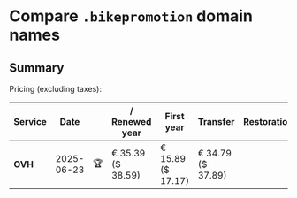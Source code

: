 # Compare `.bikepromotion` domain names

## Summary

Pricing (excluding taxes):

| Service | Date |  | / Renewed year | First year | Transfer | Restoration |
|--|--|--|--|--|--|--|
| **OVH** | 2025-06-23 | 🏆 | € 35.39<br>($ 38.59) | € 15.89<br>($ 17.17) | € 34.79<br>($ 37.89) |  |

